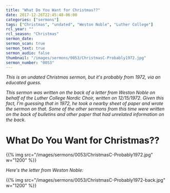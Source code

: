 ```yaml
---
title: "What Do You Want for Christmas??"
date: 2017-12-26T22:45:48-06:00
categories: ["sermons"]
tags: ["Christmas", "undated", "Weston Noble", "Luther College"]
rcl_year: ""
rcl_season: "Christmas"
sermon_date: 
sermon_scan: true
sermon_text: true
sermon_audio: false
thumbnail: "/images/sermons/0053/ChristmasC-Probably1972.jpg"
sermon_number: "0053"
---
```

_This is an undated Christmas sermon, but it's probably from 1972, via an educated guess._

<!--more-->

_This sermon was written on the back of a letter from Weston Noble on behalf of the Luther College Nordic Choir, written on 12/15/1972.  Given this fact, I'm guessing that in 1972, he took a nearby sheet of paper and wrote the sermon on that.  Some of the other sermons from this time were written on the back of bulletins and other paper that had unrelated information on the back._

# **What Do You Want for Christmas??**

{{% img src="/images/sermons/0053/ChristmasC-Probably1972.jpg" w="1200" %}}

_Here's the letter from Weston Noble:_

{{% img src="/images/sermons/0053/ChristmasC-Probably1972-back.jpg" w="1200" %}}